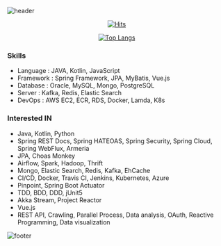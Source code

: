 <!-- Github Profile Readme로 프로필 꾸미기 : https://zzsza.github.io/development/2020/07/10/make-github-profile-readme/ -->

<!-- github theme -->
  ![header](https://capsule-render.vercel.app/api?type=slice&color=e0f0e3&height=150&section=header&text=Choi%20Yong%20Seok&fontSize=45)


<!-- hits count : https://hits.seeyoufarm.com/ -->
<div align=center>
    
  [![Hits](https://hits.seeyoufarm.com/api/count/incr/badge.svg?url=https%3A%2F%2Fgithub.com%2Fchoi-ys&count_bg=%2379C83D&title_bg=%23555555&icon=&icon_color=%23E7E7E7&title=hits&edge_flat=false)](https://hits.seeyoufarm.com)

</div>


<!-- Committed Top Lang -->
<div align=center>
  
  [![Top Langs](https://github-readme-stats.vercel.app/api/top-langs/?username=choi-ys&layout=compact)](https://github.com/choi-ys?tab=repositories)

</div>


### Skills
 - Language : JAVA, Kotlin, JavaScript
 - Framework : Spring Framework, JPA, MyBatis, Vue.js
 - Database : Oracle, MySQL, Mongo, PostgreSQL
 - Server : Kafka, Redis, Elastic Search
 - DevOps : AWS EC2, ECR, RDS, Docker, Lamda, K8s
 
### Interested IN
 - Java, Kotlin, Python
 - Spring REST Docs, Spring HATEOAS, Spring Security, Spring Cloud, Spring WebFlux, Armeria
 - JPA, Choas Monkey
 - Airflow, Spark, Hadoop, Thrift
 - Mongo, Elastic Search, Redis, Kafka, EhCache
 - CI/CD, Docker, Travis CI, Jenkins, Kubernetes, Azure
 - Pinpoint, Spring Boot Actuator
 - TDD, BDD, DDD, jUnit5
 - Akka Stream, Project Reactor
 - Vue.js
 - REST API, Crawling, Parallel Process, Data analysis, OAuth, Reactive Programming, Data visualization


![footer](https://capsule-render.vercel.app/api?section=footer&type=slice&color=e0f0e3)

